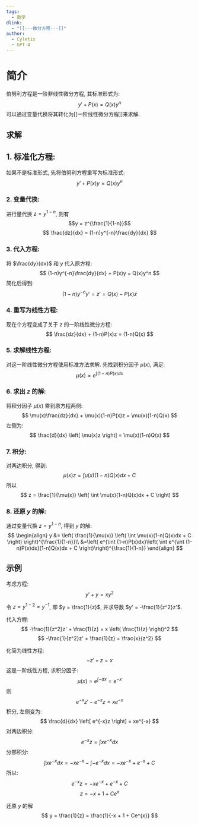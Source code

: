 ```yaml
---
tags:
  - 数学
dlink:
  - "[[---微分方程---]]"
author:
  - Cyletix
  - GPT-4
---
```

# 简介
伯努利方程是一阶非线性微分方程, 其标准形式为: 
$$y'+P(x)=Q(x)y^n$$
可以通过变量代换将其转化为[[一阶线性微分方程]]来求解. 
## 求解
## 1. **标准化方程**: 
如果不是标准形式, 先将伯努利方程重写为标准形式: 
$$
y' + P(x)y = Q(x)y^n
$$
### 2. **变量代换**: 
进行量代换 $z = y^{1-n}$, 则有 
$$y = z^{\frac{1}{1-n}}$$
$$
\frac{dz}{dx} = (1-n)y^{-n}\frac{dy}{dx}
$$
### 3. **代入方程**: 
将 $\frac{dy}{dx}$ 和 $y$ 代入原方程: 
$$
(1-n)y^{-n}\frac{dy}{dx} + P(x)y = Q(x)y^n
$$
简化后得到: 
$$
(1-n)y^{-n}y' = z' = Q(x) - P(x)z
$$
### 4. **重写为线性方程**: 
现在个方程变成了关于 $z$ 的一阶线性微分方程: 
$$
\frac{dz}{dx} + (1-n)P(x)z = (1-n)Q(x)
$$
### 5. **求解线性方程**: 
对这一阶线性微分方程使用标准方法求解. 先找到积分因子 $\mu(x)$, 满足: 
$$
\mu(x) = e^{\int (1-n)P(x)dx}
$$
### 6. **求出 $z$ 的解**: 
将积分因子 $\mu(x)$ 乘到原方程两侧: 
$$
\mu(x)\frac{dz}{dx} + \mu(x)(1-n)P(x)z = \mu(x)(1-n)Q(x)
$$
左侧为: 
$$
\frac{d}{dx} \left[ \mu(x)z \right] = \mu(x)(1-n)Q(x)
$$
### 7. **积分**: 
对两边积分, 得到: 
$$
\mu(x)z = \int \mu(x)(1-n)Q(x)dx + C
$$
所以 
$$
z = \frac{1}{\mu(x)} \left( \int \mu(x)(1-n)Q(x)dx + C \right)
$$
### 8. **还原 $y$ 的解**: 
通过变量代换 $z = y^{1-n}$, 得到 $y$ 的解: 
$$
\begin{align}
y 
&= \left( \frac{1}{\mu(x)} \left( \int \mu(x)(1-n)Q(x)dx + C \right) \right)^{\frac{1}{1-n}}\\
&=\left( e^{\int (1-n)P(x)dx}\left( \int e^{\int (1-n)P(x)dx}(1-n)Q(x)dx + C \right)\right)^{\frac{1}{1-n}}
\end{align}
$$

## 示例

考虑方程: 
$$
y' + y = xy^2
$$

令 $z = y^{1-2} = y^{-1}$, 即 $y = \frac{1}{z}$, 并求导数 $y' = -\frac{1}{z^2}z'$. 

代入方程: 
$$
-\frac{1}{z^2}z' + \frac{1}{z} = x \left( \frac{1}{z} \right)^2
$$
$$
-\frac{1}{z^2}z' + \frac{1}{z} = \frac{x}{z^2}
$$

化简为线性方程: 
$$
-z' + z = x
$$
这是一阶线性方程, 求积分因子: 
$$
\mu(x) = e^{\int -dx} = e^{-x}
$$
则
$$
e^{-x}z' - e^{-x}z = xe^{-x}
$$
积分, 左侧变为: 
$$
\frac{d}{dx} \left[ e^{-x}z \right] = xe^{-x}
$$
对两边积分: 
$$
e^{-x}z = \int xe^{-x} dx
$$
分部积分: 
$$
\int xe^{-x} dx = -xe^{-x} - \int -e^{-x} dx = -xe^{-x} + e^{-x} + C
$$
所以: 
$$
e^{-x}z = -xe^{-x} + e^{-x} + C
$$
$$
z = -x + 1 + Ce^{x}
$$

还原 $y$ 的解
$$
y = \frac{1}{z} = \frac{1}{-x + 1 + Ce^{x}}
$$
